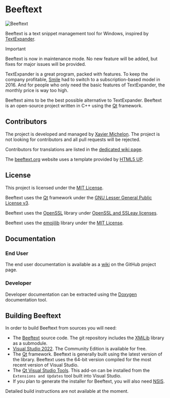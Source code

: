 # Beeftext

![Beeftext](https://raw.githubusercontent.com/wiki/xmichelo/Beeftext/assets/images/Screenshot.png)

Beeftext is a text snippet management tool for Windows, inspired by [TextExpander].

> [!important]
> Beeftext is now in maintenance mode. No new feature will be added, but fixes for major issues will be provided.

TextExpander is a great program, packed with features. To keep the company profitable,
[Smile] had to switch to a subscription-based model in 2016. And for people who only need the
basic features of TextExpander, the monthly price is way too high.

Beeftext aims to be the best possible alternative to TextExpander. Beeftext is an open-source project
written in C++ using the [Qt] framework.

## Contributors

The project is developed and managed by [Xavier Michelon]. The project is not looking for contributors and all pull requests will be rejected.

Contributors for translations are listed in the [dedicated wiki page](https://github.com/xmichelo/Beeftext/wiki/User-provided-translations).

The [beeftext.org] website uses a template provided by [HTML5 UP].

## License

This project is licensed under the [MIT License].

Beeftext uses the [Qt] framework under the [GNU Lesser General Public License v3].

Beeftext uses the [OpenSSL] library under [OpenSSL and SSLeay licenses].

Beeftext uses the [emojilib](https://github.com/muan/emojilib) library under the [MIT License].

## Documentation

### End User

The end user documentation is available as a [wiki](https://github.com/xmichelo/Beeftext/wiki) on the GitHub project page.

### Developer

Developer documentation can be extracted using the [Doxygen] documentation tool.

## Building Beeftext

In order to build Beeftext from sources you will need:

- The [Beeftext] source code. The git repository includes the [XMiLib] library as a submodule.
- [Visual Studio 2022]. The Community Edition is available for free.
- The [Qt] framework. Beeftext is generally built using the latest version of the library. Beeftext uses the 64-bit version compiled for the most recent version of Visual Studio.
- The [Qt Visual Studio Tools]. This add-on can be installed from the `Extensions and Updates` tool built into Visual Studio.
- If you plan to generate the installer for Beeftext, you will also need [NSIS].

Detailed build instructions are not available at the moment.

[TextExpander]: https://textexpander.com
[Smile]: https://smilesoftware.com/
[Qt]: https://www.qt.io/developers/
[Xavier Michelon]: https://michelon.ch
[beeftext.org]: https://beeftext.org
[HTML5 UP]: https://html5up.net/
[MIT License]: https://opensource.org/licenses/MIT
[GNU Lesser General Public License v3]: https://www.gnu.org/licenses/lgpl-3.0.txt
[OpenSSL]: https://www.openssl.org
[OpenSSL and SSLeay licenses]:https://www.openssl.org/source/license.html
[Doxygen]: http://www.stack.nl/~dimitri/doxygen/
[Beeftext]: https://github.com/xmichelo/Beeftext
[Visual Studio 2022]: https://www.visualstudio.com/vs/community/
[Qt Visual Studio Tools]: https://marketplace.visualstudio.com/items?itemName=TheQtCompany.QtVisualStudioTools2022
[XMiLib]: https://github.com/xmichelo/XMiLib
[NSIS]: http://nsis.sourceforge.net/Main_Page

